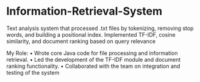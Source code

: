 # Information-Retrieval-System

Text analysis system that processed .txt files by tokenizing, removing stop words, and building a positional index. Implemented TF-IDF, cosine similarity, and document ranking based on query relevance

My Role:
•	Wrote core Java code for file processing and information retrieval.
•	Led the development of the TF-IDF module and document ranking functionality.
•	Collaborated with the team on integration and testing of the system
